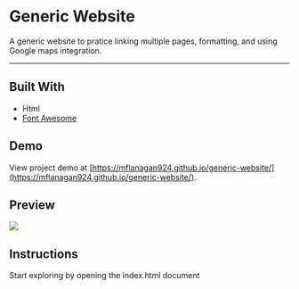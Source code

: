 # Generic Website

A generic website to pratice linking multiple pages, formatting, and using Google maps integration.

---

## Built With
* Html
* [Font Awesome](https://fontawesome.com)

## Demo

View project demo at [https://mflanagan924.github.io/generic-website/](https://mflanagan924.github.io/generic-website/).

## Preview

<img src="https://drive.google.com/file/d/1KmvyQRPo2JA-Aa57xCV20bpu8PrQylBt/view?usp=sharing"></img>

## Instructions

Start exploring by opening the index.html document
